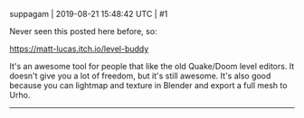 suppagam | 2019-08-21 15:48:42 UTC | #1

Never seen this posted here before, so: 

https://matt-lucas.itch.io/level-buddy

It's an awesome tool for people that like the old Quake/Doom level editors. It doesn't give you a lot of freedom, but it's still awesome. It's also good because you can lightmap and texture in Blender and export a full mesh to Urho.

-------------------------

